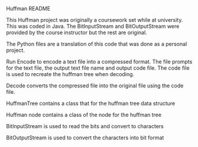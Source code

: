 Huffman README

This Huffman project was originally a coursework set while at university. This was coded in Java. The BitInputStream and BitOutputStream were provided by the course instructor but the rest are original. 

The Python files are a translation of this code that was done as a personal project.

Run Encode to encode a text file into a compressed format. The file prompts for the text file, the output text file name and output code file. The code file is used to recreate the huffman tree when decoding.

Decode converts the compressed file into the original file using the code file.

HuffmanTree contains a class that for the huffman tree data structure

Huffman node contains a class of the node for the huffman tree

BitInputStream is used to read the bits and convert to characters

BitOutputStream is used to convert the characters into bit format

